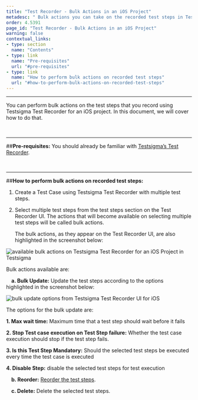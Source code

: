 ```yaml
---
title: "Test Recorder - Bulk Actions in an iOS Project"
metadesc: " Bulk actions you can take on the recorded test steps in Testsigma’s Test Recorder UI for an iOS project"
order: 4.5391
page_id: "Test Recorder - Bulk Actions in an iOS Project"
warning: false
contextual_links:
- type: section
  name: "Contents" 
- type: link
  name: "Pre-requisites"
  url: "#pre-requisites"
- type: link
  name: "How to perform bulk actions on recorded test steps"
  url: "#how-to-perform-bulk-actions-on-recorded-test-steps"
---
```


---
You can perform bulk actions on the test steps that you record using Testsigma Test Recorder for an iOS project. In this document, we will cover how to do that.

&emsp;

---
##**Pre-requisites:**
You should already be familiar with [Testsigma’s Test Recorder](https://testsigma.com/docs/test-cases/create-steps-recorder/ios-apps/overview/).

&emsp;

---
##**How to perform bulk actions on recorded test steps:**
1. Create a Test Case using Testsigma Test Recorder with multiple test steps.
   
2. Select multiple test steps from the test steps section on the Test Recorder UI. The actions that will become available on selecting multiple test steps will be called bulk actions. 

	The bulk actions, as they appear on the Test Recorder UI, are also highlighted in the screenshot below:

![available bulk actions on Testsigma Test Recorder for an iOS Project in Testsigma](https://docs.testsigma.com/images/bulk-actions/bulk-actions-mobile-inspector-ios-testsigma.png)

Bulk actions available are:

&emsp;**a. Bulk Update:** Update the test steps according to the options highlighted in the screenshot below:

![bulk update options from Testsigma Test Recorder UI for iOS](https://docs.testsigma.com/images/bulk-actions/bulk-update-options-testsigma-mobile-inspector-ios.png)

The options for the bulk update are:

**1. Max wait time:** Maximum time that a test step should wait before it fails

**2. Stop Test case execution on Test Step failure:** Whether the test case execution should stop if the test step fails.

**3. Is this Test Step Mandatory:** Should the selected test steps be executed every time the test case is executed

**4. Disable Step:** disable the selected test steps for test execution


&emsp;**b. Reorder:** [Reorder the test steps](https://testsigma.com/docs/test-cases/create-steps-recorder/ios-apps/reorder/).

&emsp;**c. Delete:** Delete the selected test steps.






